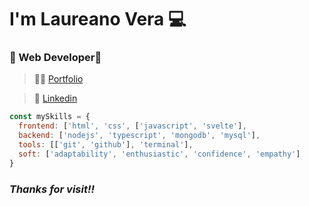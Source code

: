 # I'm **Laureano Vera** 💻
### 📘 Web Developer👾

> 👨‍💻 [Portfolio](https://veralaureano.netlify.app/ "Look my work")  

> 👔 [Linkedin](https://www.linkedin.com/in/laureano-vera-320086204/ "Project?")  

``` javascript
const mySkills = {
  frontend: ['html', 'css', ['javascript', 'svelte'],
  backend: ['nodejs', 'typescript', 'mongodb', 'mysql'],
  tools: [['git', 'github'], 'terminal'],
  soft: ['adaptability', 'enthusiastic', 'confidence', 'empathy']
}
```


### *Thanks for visit‼*
